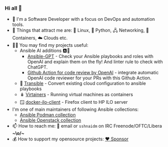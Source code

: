 ### Hi all 👋

- 🔭 I'm a Software Developer with a focus on DevOps and automation tools.
- 💓 Things that attract me are: 🐧 Linux, 🐍 Python, 🖧 Networking, 🐳 Containers, ☁️ Clouds etc.
- 👨‍💻 You may find my projects useful:
  - Ansible AI additions 🅰️🧠
    - [Ansible-GPT](https://github.com/sshnaidm/ansible-gpt) - Check your Ansible playbooks and roles with OpenAI and explain them on the fly! And linter rule to check with ChatGPT.
    - [Github Action for code review by OpenAI](https://github.com/sshnaidm/gpt-code-review-action) - integrate automatic OpenAI code reviewer for your PRs with this Github Action.
  - 🚡 [Transible](https://github.com/sshnaidm/transible) - Convert existing cloud configuration to ansible playbooks
  - 🪆 [Virtainers](https://github.com/sshnaidm/virtainers) - Running virtual machines as containers
  - 🪟 [docker-ilo-client](https://github.com/sshnaidm/docker-ilo-client) - Firefox client to HP ILO server
- I'm one of main maintainers of following Ansible collections:
   - [Ansible Podman collection](https://github.com/containers/ansible-podman-collections)
   - [Ansible Openstack collection](https://github.com/openstack/ansible-collections-openstack)
- 📫 How to reach me: 📨 email or `sshnaidm` on IRC Freenode/OFTC/Libera **\~\o/\~**
- 💰 How to support my opensource projects: [:heart: Sponsor](https://github.com/sponsors/sshnaidm)
  
  
<!--
**sshnaidm/sshnaidm** is a ✨ _special_ ✨ repository because its `README.md` (this file) appears on your GitHub profile.

Here are some ideas to get you started:

- 🔭 I’m currently working on ...
- 🌱 I’m currently learning ...
- 👯 I’m looking to collaborate on ...
- 🤔 I’m looking for help with ...
- 💬 Ask me about ...
- 📫 How to reach me: ...
- 😄 Pronouns: ...
- ⚡ Fun fact: ...
-->

